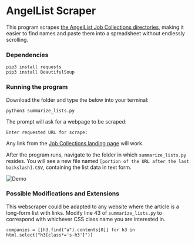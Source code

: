 # AngelList Scraper

This program scrapes [the AngelList Job Collections directories](https://angel.co/job-collections/), making it easier to find names and paste them into a spreadsheet without endlessly scrolling.

### Dependencies
``` 
pip3 install requests
pip3 install BeautifulSoup 
```

### Running the program
Download the folder and type the below into your terminal:

```
python3 summarize_lists.py
```

The prompt will ask for a webpage to be scraped:

```
Enter requested URL for scrape:
```

Any link from the [Job Collections landing page](https://angel.co/job-collections/) will work.

After the program runs, navigate to the folder in which `summarize_lists.py` resides. You will see a new file named `[portion of the URL after the last backslash].CSV`, containing the list data in text form.

![Demo](/Demo.png)

### Possible Modifications and Extensions
This webscraper could be adapted to any website where the article is a long-form list with links. Modify line 43 of `summarize_lists.py` to correspond with whichever CSS class name you are interested in.
 
```
companies = [[h3.find("a").contents[0]] for h3 in html.select("h3[class*='s-h3']")]
```
